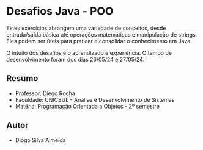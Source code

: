 # Desafios Java - POO 

Estes exercícios abrangem uma variedade de conceitos, desde entrada/saída básica até operações matemáticas e manipulação de strings. Eles podem ser úteis para praticar e consolidar o conhecimento em Java.

O intuito dos desafios é o aprendizado e experiência. O tempo de desenvolvimento foram dos dias 26/05/24 e 27/05/24.


## Resumo
- Professor: Diego Rocha
- Faculdade: UNICSUL - Análise e Desenvolvimento de Sistemas
- Matéria: Programação Orientada a Objetos - 2º semestre
## Autor
- Diogo Silva Almeida 
